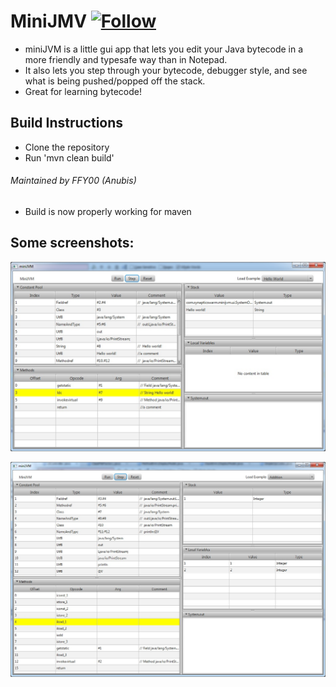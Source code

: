 MiniJMV [![Follow](https://img.shields.io/twitter/follow/MyClaraOswin.svg)](http://twitter.com/intent/user?screen_name=MyClaraOswin)
==

+ miniJVM is a little gui app that lets you edit your Java bytecode in a more friendly and typesafe way than in Notepad.
+ It also lets you step through your bytecode, debugger style, and see what is being pushed/popped off the stack.
+ Great for learning bytecode!

## Build Instructions

 - Clone the repository
 - Run 'mvn clean build'

###### Maintained by FFY00 (Anubis)

- Build is now properly working for maven


## Some screenshots:

![Alt text](./hello_world.jpg "Hello world")

![Alt text](./addition_example.jpg "Basic addition")
